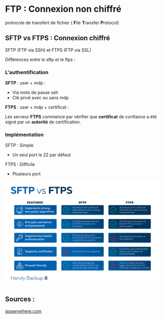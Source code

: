 # FTP : Connexion non chiffré 

protocole de transfert de fichier ( **F**ile **T**ransfer **P**rotocol)


## SFTP vs FTPS : Connexion chiffré


SFTP (FTP via SSH) et FTPS (FTP via SSL)

Différences entre le sftp et le ftps :

### L'authentification
  
**SFTP** : user + mdp :
- Via mots de passe ssh
- Clé privé avec ou sans mdp

**FTPS** : user + mdp + certificat :

Les serveur **FTPS** commence par vérifier que **certificat** de confiance a été signé par un **autorité** de certification.

### Implémentation

SFTP : Simple
- Un seul port le 22 par défaut

FTPS : Difficile
- Plusieurs port

![sftp vs ftps](images/ftp-sftp-ftps.jpg)

## Sources :
[goawywhere.com](https://www.goanywhere.com/fr/blog/sftp-ou-ftps-quel-est-le-meilleur)
